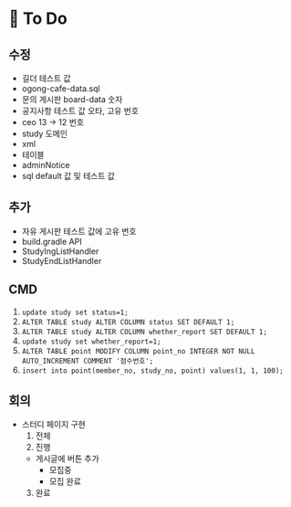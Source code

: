 # :balloon: To Do

## 수정

- 길더 테스트 값
- ogong-cafe-data.sql
- 문의 게시판 board-data 숫자
- 공지사항 테스트 값 오타, 고유 번호
- ceo 13 -> 12 번호
- study 도메인
- xml
- 테이블
- adminNotice
- sql default 값 및 테스트 값

## 추가

- 자유 게시판 테스트 값에 고유 번호
- build.gradle API
- StudyIngListHandler
- StudyEndListHandler

## CMD

1. `update study set status=1;`
2. `ALTER TABLE study ALTER COLUMN status SET DEFAULT 1;`
3. `ALTER TABLE study ALTER COLUMN whether_report SET DEFAULT 1;`
4. `update study set whether_report=1;`
5. `ALTER TABLE point MODIFY COLUMN point_no INTEGER NOT NULL AUTO_INCREMENT COMMENT '점수번호';`
6. `insert into point(member_no, study_no, point) values(1, 1, 100);`

## 회의

- 스터디 페이지 구현
  1. 전체
  2. 진행
  - 게시글에 버튼 추가
    - 모집중
    - 모집 완료
  3. 완료
